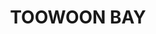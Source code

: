 ---
facts:
- Toowoon Bay is located on the Central Coast of New South Wales, Australia.
- It is approximately 90km north of Sydney.
- The name "Toowoon Bay" is derived from an Aboriginal word meaning "deep water bay"
  or "place of the meeting of the waters."
- Toowoon Bay is known for its calm, sheltered beach, which is popular for swimming,
  paddleboarding, and kayaking.
- The bay is also a popular spot for fishing, with bream, whiting, and flathead commonly
  caught.
- Toowoon Bay is surrounded by bushland, providing opportunities for bushwalking and
  birdwatching.
- The suburb has a small village atmosphere with a few shops, cafes, and restaurants.
- Toowoon Bay is a popular holiday destination, particularly for families.
- The area around Toowoon Bay has been inhabited by Aboriginal people for thousands
  of years.
- Toowoon Bay is close to other popular Central Coast destinations such as The Entrance
  and Terrigal.
lastmod: '2025-04-06T07:15:54+00:00'
latitude: -33.315827
layout: suburb
longitude: 151.519708
postcode: '2261'
state: NSW
title: TOOWOON BAY
tourist_locations:
- Toowoon Bay Beach
- Toowoon Bay Playground
- Toowoon Bay Surf Life Saving Club
- The Entrance Ocean Baths
- The Entrance Memorial Park
- Long Jetty
- Tuggerah Lake
- Norah Head Lighthouse
- Crackneck Lookout
- Wyrrabalong National Park
url: /nsw/toowoon-bay/
---
